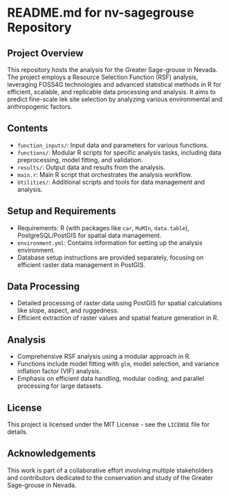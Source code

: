 # README.md for nv-sagegrouse Repository

## Project Overview
This repository hosts the analysis for the Greater Sage-grouse in Nevada. The project employs a Resource Selection Function (RSF) analysis, leveraging FOSS4G technologies and advanced statistical methods in R for efficient, scalable, and replicable data processing and analysis. It aims to predict fine-scale lek site selection by analyzing various environmental and anthropogenic factors.

## Contents
- `function_inputs/`: Input data and parameters for various functions.
- `functions/`: Modular R scripts for specific analysis tasks, including data preprocessing, model fitting, and validation.
- `results/`: Output data and results from the analysis.
- `main.r`: Main R script that orchestrates the analysis workflow.
- `Utilities/`: Additional scripts and tools for data management and analysis.

## Setup and Requirements
- Requirements: R (with packages like `car`, `MuMIn`, `data.table`), PostgreSQL/PostGIS for spatial data management.
- `environment.yml`: Contains information for setting up the analysis environment.
- Database setup instructions are provided separately, focusing on efficient raster data management in PostGIS.

## Data Processing
- Detailed processing of raster data using PostGIS for spatial calculations like slope, aspect, and ruggedness.
- Efficient extraction of raster values and spatial feature generation in R.

## Analysis
- Comprehensive RSF analysis using a modular approach in R.
- Functions include model fitting with `glm`, model selection, and variance inflation factor (VIF) analysis.
- Emphasis on efficient data handling, modular coding, and parallel processing for large datasets.

## License
This project is licensed under the MIT License - see the `LICENSE` file for details.

## Acknowledgements
This work is part of a collaborative effort involving multiple stakeholders and contributors dedicated to the conservation and study of the Greater Sage-grouse in Nevada.
